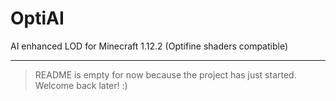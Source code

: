 # OptiAI
AI enhanced LOD for Minecraft 1.12.2 (Optifine shaders compatible)
***

> README is empty for now because the project has just started. \
> Welcome back later! :) 
